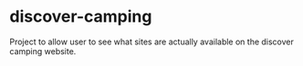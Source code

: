 # discover-camping
Project to allow user to see what sites are actually available on the discover camping website.
